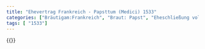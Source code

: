 ```yaml
---
title: "Ehevertrag Frankreich - Papsttum (Medici) 1533"
categories: ["Bräutigam:Frankreich", "Braut: Papst", "Eheschließung vollzogen?:Ja", "verschiedenkonfessionelle Ehe?:Nein", "Dynastie Bräutigam:Valois", "Akteur Bräutigam:Valois", "Akteur Braut:Medici", "Textbezug?:nein", "Ständisch?:nein", "Ratifikation?:nein", "Sonstiges?:ja", "Bräutigam:Frankreich", "Braut: Papst"]
tags: [ "1533"]
---
```

<!--more-->
{{<v18>}}